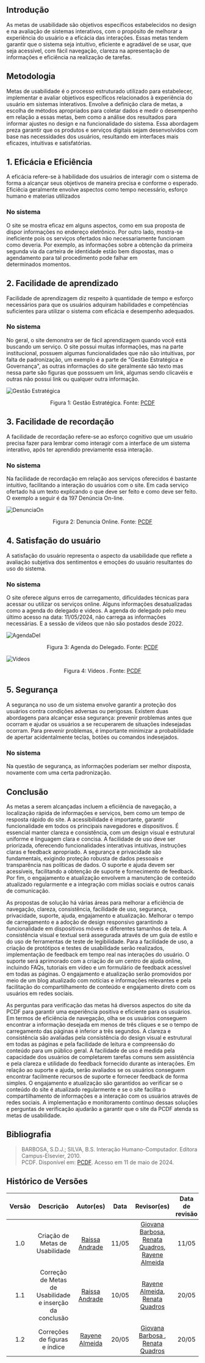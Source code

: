 ## Introdução 

As metas de usabilidade são objetivos específicos estabelecidos no design e na avaliação de sistemas interativos, com o propósito de melhorar a experiência do usuário e a eficácia das interações. Essas metas tendem garantir que o sistema seja intuitivo, eficiente e agradável de se usar, que seja acessível, com fácil navegação, clareza na apresentação de informações e eficiência na realização de tarefas.

## Metodologia 

Metas de usabilidade é o processo estruturado utilizado para estabelecer, implementar e avaliar objetivos específicos relacionados à experiência do usuário em sistemas interativos. Envolve a definição clara de metas, a escolha de métodos apropriados para coletar dados e medir o desempenho em relação a essas metas, bem como a análise dos resultados para informar ajustes no design e na funcionalidade do sistema. Essa abordagem preza garantir que os produtos e serviços digitais sejam desenvolvidos com base nas necessidades dos usuários, resultando em interfaces mais eficazes, intuitivas e satisfatórias.

## 1. Eficácia e Eficiência
A eficácia refere-se à habilidade dos usuários de interagir com o sistema de forma a alcançar seus objetivos de maneira precisa e conforme o esperado. Eficiêcia geralmente envolve aspectos como tempo necessário, esforço humano e materias utilizados 

### No sistema
O site se mostra eficaz em alguns aspectos, como em sua proposta de dispor informações no endereço eletrônico. Por outro lado, mostra-se ineficiente pois os serviços ofertados não necessariamente funcionam como deveria. Por exemplo, as informações sobre a obtenção da primeira segunda via da carteira de identidade estão bem dispostas, mas o agendamento para tal procedimento pode falhar em determinados momentos.


## 2. Facilidade de aprendizado
Facilidade de aprendizagem diz respeito à quantidade de tempo e esforço necessários para que os usuários adquiram habilidades e competências suficientes para utilizar o sistema com eficácia e desempenho adequados.

### No sistema
No geral, o site demonstra ser de fácil aprendizagem quando você está buscando um serviço. O site possui muitas informações, mas na parte institucional, possuem algumas funcionalidades que não são intuitivas, por falta de padronização, um exemplo é a parte de "Gestão Estratégica e Governança", as outras informações do site geralmente são texto mas nessa parte são figuras que posssuem um link,  algumas sendo clicavéis e outras não possui link ou qualquer outra informação.


![Gestão Estratégica](../assets/Analise_Requisitos/GestaoEstrat.png)

<div align="center">
    <p> Figura 1: Gestão Estratégica. Fonte: 
        <a href="https://www.pcdf.df.gov.br">PCDF</a>
    </p> 
</div>


## 3. Facilidade de recordação 
A facilidade de recordação refere-se ao esforço cognitivo que um usuário precisa fazer para lembrar como interagir com a interface de um sistema interativo, após ter aprendido previamente essa interação.

### No sistema
Na facilidade de recordação em relação aos serviços oferecidos é bastante intuitivo, facilitando a interação do usuários com o site. Em cada serviço ofertado há um texto explicando o que deve ser feito e como deve ser feito. O exemplo a seguir é da 197 Denúncia On-line. 


![DenunciaOn](../assets/Analise_Requisitos/DenunciaOn.jpeg)

<div align="center">
    <p> Figura 2: Denuncia Online. Fonte: 
        <a href="https://www.pcdf.df.gov.br">PCDF</a>
    </p> 
</div>


## 4. Satisfação do usuário 
A satisfação do usuário representa o aspecto da usabilidade que reflete a avaliação subjetiva dos sentimentos e emoções do usuário resultantes do uso do sistema.

### No sistema 
O site oferece alguns erros de carregamento, dificuldades técnicas para acessar ou utilizar os serviços online. Alguns informações desatualizadas como a agenda do delegado e videos. A agenda do delegado pelo meu último acesso na data: 11/05/2024, não carrega as informações necessárias. E a sessão de vídeos que não são postados desde 2022.


![AgendaDel](../assets/Analise_Requisitos/AgendaDel.png)

<div align="center">
    <p> Figura 3: Agenda do Delegado. Fonte: 
        <a href="https://www.pcdf.df.gov.br">PCDF</a>
    </p> 
</div>



![Videos](../assets/Analise_Requisitos/Videos.png)
<div align="center">
    <p> Figura 4: Vídeos . Fonte: 
        <a href="https://www.pcdf.df.gov.br">PCDF</a>
    </p> 
</div>


## 5. Segurança
A segurança no uso de um sistema envolve garantir a proteção dos usuários contra condições adversas ou perigosas. Existem duas abordagens para alcançar essa segurança: prevenir problemas antes que ocorram e ajudar os usuários a se recuperarem de situações indesejadas ocorram. Para prevenir problemas, é importante minimizar a probabilidade de apertar acidentalmente teclas, botões ou comandos indesejados.

### No sistema 
Na questão de segurança, as informações poderiam ser melhor disposta, novamente com uma certa padronização.

## Conclusão 

As metas a serem alcançadas incluem a eficiência de navegação, a localização rápida de informações e serviços, bem como um tempo de resposta rápido do site. A acessibilidade é importante, garantir funcionalidade em todos os principais navegadores e dispositivos. É essencial manter clareza e consistência, com um design visual e estrutural uniforme e linguagem clara e concisa. A facilidade de uso deve ser priorizada, oferecendo funcionalidades interativas intuitivas, instruções claras e feedback apropriado. A segurança e privacidade são fundamentais, exigindo proteção robusta de dados pessoais e transparência nas políticas de dados. O suporte e ajuda devem ser acessíveis, facilitando a obtenção de suporte e fornecimento de feedback. Por fim, o engajamento e atualização envolvem a manutenção de conteúdo atualizado regularmente e a integração com mídias sociais e outros canais de comunicação.

As propostas de solução há várias áreas para melhorar a eficiência de navegação, clareza, consistência, facilidade de uso, segurança, privacidade, suporte, ajuda, engajamento e atualização. Melhorar o tempo de carregamento e a adoção de design responsivo garantindo a funcionalidade em dispositivos móveis e diferentes tamanhos de tela. A consistência visual e textual será assegurada através de um guia de estilo e do uso de ferramentas de teste de legibilidade. Para a facilidade de uso, a criação de protótipos e testes de usabilidade serão realizados, implementação de feedback em tempo real nas interações do usuário. O suporte será aprimorado com a criação de um centro de ajuda online, incluindo FAQs, tutoriais em vídeo e um formulário de feedback acessível em todas as páginas. O engajamento e atualização serão promovidos por meio de um blog atualizado com notícias e informações relevantes e pela facilitação do compartilhamento de conteúdo e engajamento direto com os usuários em redes sociais.

As perguntas para verificação das metas há diversos aspectos do site da PCDF para garantir uma experiência positiva e eficiente para os usuários. Em termos de eficiência de navegação, olha se os usuários conseguem encontrar a informação desejada em menos de três cliques e se o tempo de carregamento das páginas é inferior a três segundos. A clareza e consistência são avaliadas pela consistência do design visual e estrutural em todas as páginas e pela facilidade de leitura e compreensão do conteúdo para um público geral. A facilidade de uso é medida pela capacidade dos usuários de completarem tarefas comuns sem assistência e pela clareza e utilidade do feedback fornecido durante as interações. Em relação ao suporte e ajuda, serão avaliados se os usuários conseguem encontrar facilmente recursos de suporte e fornecer feedback de forma simples. O engajamento e atualização são garantidos ao verificar se o conteúdo do site é atualizado regularmente e se o site facilita o compartilhamento de informações e a interação com os usuários através de redes sociais. A implementação e monitoramento contínuo dessas soluções e perguntas de verificação ajudarão a garantir que o site da PCDF atenda ss metas de usabilidade.

## Bibliografia
> BARBOSA, S.D.J.; SILVA, B.S. Interação Humano-Computador. Editora Campus-Elsevier, 2010.<br>
> PCDF. Disponível em: [PCDF](https://www.pcdf.df.gov.br). Acesso em 11 de maio de 2024. <br>


## **Histórico de Versões**

|     Versão       |     Descrição      |      Autor(es)      | Data           |  Revisor(es)          |Data de revisão|
| :----------------------------------------------------------: | :-------------------------------: | :-------------------------------------------------: | :-------------------------------: |  :-------------------------------: | :-------------------------------: |
| 1.0 | Criação de Metas de Usabilidade | [Raissa Andrade](https://github.com/RaissaAndradeS) | 11/05 |  [Giovana Barbosa](https://github.com/gio221), [Renata Quadros](https://github.com/Renatinha28), [Rayene Almeida](https://github.com/rayenealmeida)   |11/05 |
| 1.1 | Correção de Metas de Usabilidade e inserção da conclusão | [Raissa Andrade](https://github.com/RaissaAndradeS) | 10/05 | [Rayene Almeida](https://github.com/rayenealmeida), [Renata Quadros](https://github.com/Renatinha28) | 20/05 |
| 1.2 | Correções de figuras e índice| [Rayene Almeida](https://github.com/RaissaAndradeS) | 20/05 | [Giovana Barbosa ](https://github.com/gio221)   , [Renata Quadros](https://github.com/Renatinha28)   |   20/05  |